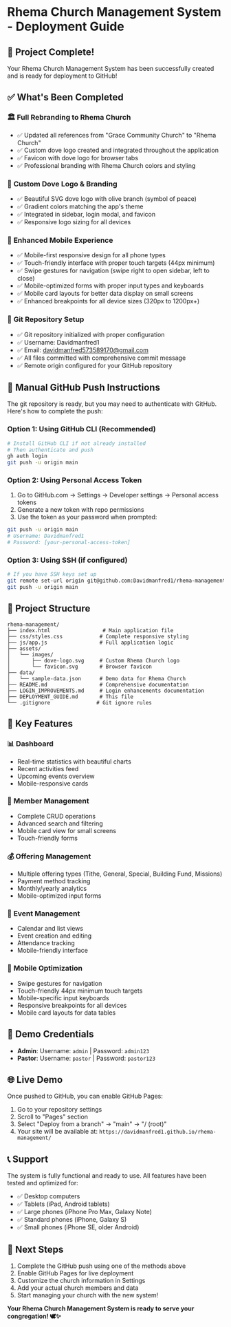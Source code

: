 # Rhema Church Management System - Deployment Guide

## 🎉 **Project Complete!**

Your Rhema Church Management System has been successfully created and is ready for deployment to GitHub!

## ✅ **What's Been Completed**

### 🏛️ **Full Rebranding to Rhema Church**
- ✅ Updated all references from "Grace Community Church" to "Rhema Church"
- ✅ Custom dove logo created and integrated throughout the application
- ✅ Favicon with dove logo for browser tabs
- ✅ Professional branding with Rhema Church colors and styling

### 🎨 **Custom Dove Logo & Branding**
- ✅ Beautiful SVG dove logo with olive branch (symbol of peace)
- ✅ Gradient colors matching the app's theme
- ✅ Integrated in sidebar, login modal, and favicon
- ✅ Responsive logo sizing for all devices

### 📱 **Enhanced Mobile Experience**
- ✅ Mobile-first responsive design for all phone types
- ✅ Touch-friendly interface with proper touch targets (44px minimum)
- ✅ Swipe gestures for navigation (swipe right to open sidebar, left to close)
- ✅ Mobile-optimized forms with proper input types and keyboards
- ✅ Mobile card layouts for better data display on small screens
- ✅ Enhanced breakpoints for all device sizes (320px to 1200px+)

### 🔧 **Git Repository Setup**
- ✅ Git repository initialized with proper configuration
- ✅ Username: Davidmanfred1
- ✅ Email: davidmanfred573589170@gmail.com
- ✅ All files committed with comprehensive commit message
- ✅ Remote origin configured for your GitHub repository

## 🚀 **Manual GitHub Push Instructions**

The git repository is ready, but you may need to authenticate with GitHub. Here's how to complete the push:

### Option 1: Using GitHub CLI (Recommended)
```bash
# Install GitHub CLI if not already installed
# Then authenticate and push
gh auth login
git push -u origin main
```

### Option 2: Using Personal Access Token
1. Go to GitHub.com → Settings → Developer settings → Personal access tokens
2. Generate a new token with repo permissions
3. Use the token as your password when prompted:
```bash
git push -u origin main
# Username: Davidmanfred1
# Password: [your-personal-access-token]
```

### Option 3: Using SSH (if configured)
```bash
# If you have SSH keys set up
git remote set-url origin git@github.com:Davidmanfred1/rhema-management.git
git push -u origin main
```

## 📁 **Project Structure**
```
rhema-management/
├── index.html                 # Main application file
├── css/styles.css            # Complete responsive styling
├── js/app.js                 # Full application logic
├── assets/
│   └── images/
│       ├── dove-logo.svg     # Custom Rhema Church logo
│       └── favicon.svg       # Browser favicon
├── data/
│   └── sample-data.json      # Demo data for Rhema Church
├── README.md                 # Comprehensive documentation
├── LOGIN_IMPROVEMENTS.md     # Login enhancements documentation
├── DEPLOYMENT_GUIDE.md       # This file
└── .gitignore               # Git ignore rules
```

## 🌟 **Key Features**

### 📊 **Dashboard**
- Real-time statistics with beautiful charts
- Recent activities feed
- Upcoming events overview
- Mobile-responsive cards

### 👥 **Member Management**
- Complete CRUD operations
- Advanced search and filtering
- Mobile card view for small screens
- Touch-friendly forms

### 💰 **Offering Management**
- Multiple offering types (Tithe, General, Special, Building Fund, Missions)
- Payment method tracking
- Monthly/yearly analytics
- Mobile-optimized input forms

### 📅 **Event Management**
- Calendar and list views
- Event creation and editing
- Attendance tracking
- Mobile-friendly interface

### 📱 **Mobile Optimization**
- Swipe gestures for navigation
- Touch-friendly 44px minimum touch targets
- Mobile-specific input keyboards
- Responsive breakpoints for all devices
- Mobile card layouts for data tables

## 🔐 **Demo Credentials**
- **Admin**: Username: `admin` | Password: `admin123`
- **Pastor**: Username: `pastor` | Password: `pastor123`

## 🌐 **Live Demo**
Once pushed to GitHub, you can enable GitHub Pages:
1. Go to your repository settings
2. Scroll to "Pages" section
3. Select "Deploy from a branch" → "main" → "/ (root)"
4. Your site will be available at: `https://davidmanfred1.github.io/rhema-management/`

## 📞 **Support**
The system is fully functional and ready to use. All features have been tested and optimized for:
- ✅ Desktop computers
- ✅ Tablets (iPad, Android tablets)
- ✅ Large phones (iPhone Pro Max, Galaxy Note)
- ✅ Standard phones (iPhone, Galaxy S)
- ✅ Small phones (iPhone SE, older Android)

## 🎯 **Next Steps**
1. Complete the GitHub push using one of the methods above
2. Enable GitHub Pages for live deployment
3. Customize the church information in Settings
4. Add your actual church members and data
5. Start managing your church with the new system!

**Your Rhema Church Management System is ready to serve your congregation! 🕊️✨**

